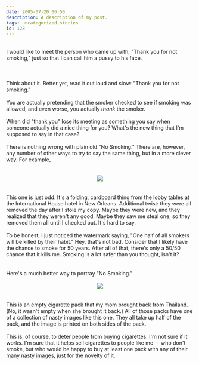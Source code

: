 ```yaml
---
date: 2005-07-20 06:50
description: A description of my post.
tags: uncategorized,stories
id: 128
---
```

<div><br />
I would like to meet the person who came up with, "Thank you for not smoking," just so that I can call him a pussy to his face.</div><br />

<!--more--><br /><br /><div>Think about it.  Better yet, read it out loud and slow:  "Thank you for not smoking."<br />
<br />
You are actually pretending that the smoker checked to see if smoking was allowed, and even worse, you actually <i>thank</i> the smoker.  <br />
<br />
When did "thank you" lose its meeting as something you say when someone actually did a nice thing for you?  What's the new thing that I'm supposed to say in that case?<br />
<br />
There is nothing wrong with plain old "No Smoking."  There are, however, any number of other ways to try to say the same thing, but in a more clever way.  For example,<br />
<br />
</div><div><center><br />
<img src="/img/ihnosmoking.jpg"/><br />
</center></div><div><br />
<br />
This one is just odd.  It's a folding, cardboard thing from the lobby tables at the International House hotel in New Orleans.  Additional twist:  they were all removed the day after I stole my copy.  Maybe they were new, and they realized that they weren't any good.  Maybe they saw me steal one, so they removed them all until I checked out.  It's hard to say.<br />
<br />
To be honest, I just noticed the watermark saying, "One half of all smokers will be killed by their habit."  Hey, that's not bad.  Consider that I likely have the chance to smoke for 50 years.  After all of that, there's only a 50/50 chance that it kills me.  Smoking is a lot safer than you thought, isn't it?<br />
<br />
<br />
Here's a much better way to portray "No Smoking."<br />
</div><div><center><br />
<img src="/img/thaicigarette.jpg"/><br />
</center></div><div><br />
<br />
This is an empty cigarette pack that my mom brought back from Thailand.  (No, it wasn't empty when she brought it back.)  All of those packs have one of a collection of nasty images like this one.  They all take up half of the pack, and the image is printed on both sides of the pack.<br />
<br />
This is, of course, to deter people from buying cigarettes.  I'm not sure if it works.  I'm sure that it helps sell cigarettes to people like me -- who don't smoke, but who would be happy to buy at least one pack with any of their many nasty images, just for the novelty of it.</div><br />
<br />

